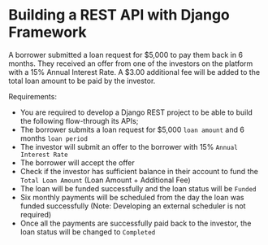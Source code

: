 # Building a REST API with Django Framework

A borrower submitted a loan request for $5,000 to pay them back in 6 months. They received an offer from one of the investors on the platform with a 15% Annual Interest Rate. A $3.00 additional fee will be added to the total loan amount to be paid by the investor.

Requirements:
* You are required to develop a Django REST project to be able to build the following flow-through its APIs;
* The borrower submits a loan request for $5,000 `loan amount` and 6 months `loan period`
* The investor will submit an offer to the borrower with 15% `Annual Interest Rate`
* The borrower will accept the offer
* Check if the investor has sufficient balance in their account to fund the `Total Loan Amount` (Loan Amount + Additional Fee)
* The loan will be funded successfully and the loan status will be `Funded`
* Six monthly payments will be scheduled from the day the loan was funded successfully (Note: Developing an external scheduler is not required)
* Once all the payments are successfully paid back to the investor, the loan status will be changed to `Completed`

